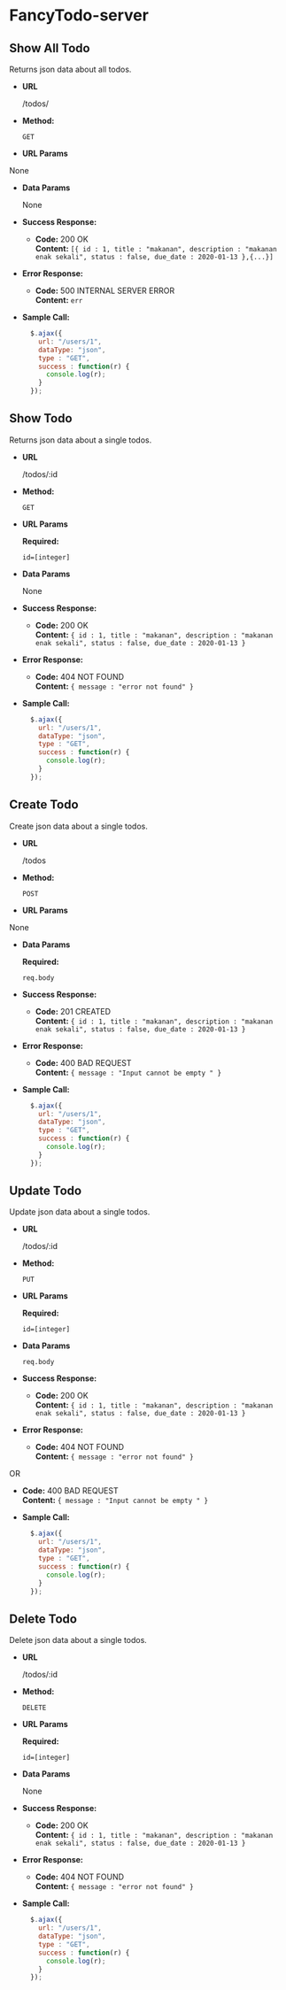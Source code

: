 # FancyTodo-server

**Show All Todo**
----
  Returns json data about all todos.

* **URL**

  /todos/

* **Method:**

  `GET`
  
*  **URL Params**

  None

* **Data Params**

  None

* **Success Response:**

  * **Code:** 200 OK <br />
    **Content:** `[{ id : 1, title : "makanan", description : "makanan enak sekali", status : false, due_date : 2020-01-13 },{...}]`
 
* **Error Response:**

  * **Code:** 500 INTERNAL SERVER ERROR <br />
    **Content:** `err`

* **Sample Call:**

  ```javascript
    $.ajax({
      url: "/users/1",
      dataType: "json",
      type : "GET",
      success : function(r) {
        console.log(r);
      }
    });
  ```

**Show Todo**
----
  Returns json data about a single todos.

* **URL**

  /todos/:id

* **Method:**

  `GET`
  
*  **URL Params**

   **Required:**
 
   `id=[integer]`

* **Data Params**

  None

* **Success Response:**

  * **Code:** 200 OK <br />
    **Content:** `{ id : 1, title : "makanan", description : "makanan enak sekali", status : false, due_date : 2020-01-13 }`
 
* **Error Response:**

  * **Code:** 404 NOT FOUND <br />
    **Content:** `{ message : "error not found" }`

* **Sample Call:**

  ```javascript
    $.ajax({
      url: "/users/1",
      dataType: "json",
      type : "GET",
      success : function(r) {
        console.log(r);
      }
    });
  ```


**Create Todo**
----
  Create json data about a single todos.

* **URL**

  /todos

* **Method:**

  `POST`
  
*  **URL Params**
 
  None

* **Data Params**

   **Required:**

  `req.body`

* **Success Response:**

  * **Code:** 201 CREATED <br />
    **Content:** `{ id : 1, title : "makanan", description : "makanan enak sekali", status : false, due_date : 2020-01-13 }`
 
* **Error Response:**

  * **Code:** 400 BAD REQUEST <br />
    **Content:** `{ message : "Input cannot be empty " }`

* **Sample Call:**

  ```javascript
    $.ajax({
      url: "/users/1",
      dataType: "json",
      type : "GET",
      success : function(r) {
        console.log(r);
      }
    });
  ```


**Update Todo**
----
  Update json data about a single todos.

* **URL**

  /todos/:id

* **Method:**

  `PUT`
  
*  **URL Params**

   **Required:**
 
   `id=[integer]`

* **Data Params**

  `req.body`

* **Success Response:**

  * **Code:** 200 OK <br />
    **Content:** `{ id : 1, title : "makanan", description : "makanan enak sekali", status : false, due_date : 2020-01-13 }`
 
* **Error Response:**

  * **Code:** 404 NOT FOUND <br />
    **Content:** `{ message : "error not found" }`

OR

  * **Code:** 400 BAD REQUEST <br />
    **Content:** `{ message : "Input cannot be empty " }`

* **Sample Call:**

  ```javascript
    $.ajax({
      url: "/users/1",
      dataType: "json",
      type : "GET",
      success : function(r) {
        console.log(r);
      }
    });
  ```


**Delete Todo**
----
  Delete json data about a single todos.

* **URL**

  /todos/:id

* **Method:**

  `DELETE`
  
*  **URL Params**

   **Required:**
 
   `id=[integer]`

* **Data Params**

  None

* **Success Response:**

  * **Code:** 200 OK <br />
    **Content:** `{ id : 1, title : "makanan", description : "makanan enak sekali", status : false, due_date : 2020-01-13 }`
 
* **Error Response:**

  * **Code:** 404 NOT FOUND <br />
    **Content:** `{ message : "error not found" }`

* **Sample Call:**

  ```javascript
    $.ajax({
      url: "/users/1",
      dataType: "json",
      type : "GET",
      success : function(r) {
        console.log(r);
      }
    });
  ```

